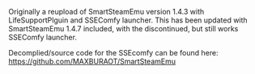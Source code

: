 Originally a reupload of SmartSteamEmu version 1.4.3 with LifeSupportPlguin and SSEComfy launcher. This has been updated with SmartSteamEmu 1.4.7 included, with the discontinued, but still works SSEComfy launcher.

Decomplied/source code for the SSEcomfy can be found here: https://github.com/MAXBURAOT/SmartSteamEmu
